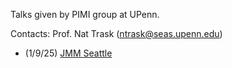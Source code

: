 Talks given by PIMI group at UPenn.

Contacts:
Prof. Nat Trask (ntrask@seas.upenn.edu)

- (1/9/25) [JMM Seattle](https://github.com/natrask/PIMI-sharedTalks/blob/main/Slides/jmm2025.pptx)
